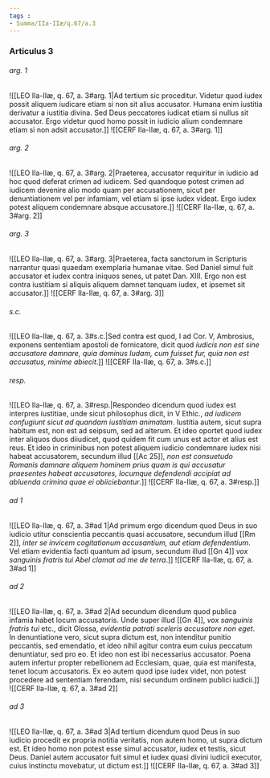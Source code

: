 ```yaml
---
tags : 
- Summa/IIa-IIæ/q.67/a.3
---
```


### Articulus 3

###### arg. 1
![[LEO IIa-IIæ, q. 67, a. 3#arg. 1|Ad tertium sic proceditur. Videtur quod iudex possit aliquem iudicare etiam si non sit alius accusator. Humana enim iustitia derivatur a iustitia divina. Sed Deus peccatores iudicat etiam si nullus sit accusator. Ergo videtur quod homo possit in iudicio alium condemnare etiam si non adsit accusator.]]
![[CERF IIa-IIæ, q. 67, a. 3#arg. 1]]

###### arg. 2
![[LEO IIa-IIæ, q. 67, a. 3#arg. 2|Praeterea, accusator requiritur in iudicio ad hoc quod deferat crimen ad iudicem. Sed quandoque potest crimen ad iudicem devenire alio modo quam per accusationem, sicut per denuntiationem vel per infamiam, vel etiam si ipse iudex videat. Ergo iudex potest aliquem condemnare absque accusatore.]]
![[CERF IIa-IIæ, q. 67, a. 3#arg. 2]]

###### arg. 3
![[LEO IIa-IIæ, q. 67, a. 3#arg. 3|Praeterea, facta sanctorum in Scripturis narrantur quasi quaedam exemplaria humanae vitae. Sed Daniel simul fuit accusator et iudex contra iniquos senes, ut patet Dan. XIII. Ergo non est contra iustitiam si aliquis aliquem damnet tanquam iudex, et ipsemet sit accusator.]]
![[CERF IIa-IIæ, q. 67, a. 3#arg. 3]]

###### s.c.
![[LEO IIa-IIæ, q. 67, a. 3#s.c.|Sed contra est quod, I ad Cor. V, Ambrosius, exponens sententiam apostoli de fornicatore, dicit quod *iudicis non est sine accusatore damnare, quia dominus Iudam, cum fuisset fur, quia non est accusatus, minime abiecit*.]]
![[CERF IIa-IIæ, q. 67, a. 3#s.c.]]

###### resp.
![[LEO IIa-IIæ, q. 67, a. 3#resp.|Respondeo dicendum quod iudex est interpres iustitiae, unde sicut philosophus dicit, in V Ethic., *ad iudicem confugiunt sicut ad quandam iustitiam animatam*. Iustitia autem, sicut supra habitum est, non est ad seipsum, sed ad alterum. Et ideo oportet quod iudex inter aliquos duos diiudicet, quod quidem fit cum unus est actor et alius est reus. Et ideo in criminibus non potest aliquem iudicio condemnare iudex nisi habeat accusatorem, secundum illud [[Ac 25]], *non est consuetudo Romanis damnare aliquem hominem prius quam is qui accusatur praesentes habeat accusatores, locumque defendendi accipiat ad abluenda crimina quae ei obiiciebantur*.]]
![[CERF IIa-IIæ, q. 67, a. 3#resp.]]

###### ad 1
![[LEO IIa-IIæ, q. 67, a. 3#ad 1|Ad primum ergo dicendum quod Deus in suo iudicio utitur conscientia peccantis quasi accusatore, secundum illud [[Rm 2]], *inter se invicem cogitationum accusantium, aut etiam defendentium*. Vel etiam evidentia facti quantum ad ipsum, secundum illud [[Gn 4]] *vox sanguinis fratris tui Abel clamat ad me de terra*.]]
![[CERF IIa-IIæ, q. 67, a. 3#ad 1]]

###### ad 2
![[LEO IIa-IIæ, q. 67, a. 3#ad 2|Ad secundum dicendum quod publica infamia habet locum accusatoris. Unde super illud [[Gn 4]], *vox sanguinis fratris tui* etc., dicit Glossa, *evidentia patrati sceleris accusatore non eget*. In denuntiatione vero, sicut supra dictum est, non intenditur punitio peccantis, sed emendatio, et ideo nihil agitur contra eum cuius peccatum denuntiatur, sed pro eo. Et ideo non est ibi necessarius accusator. Poena autem infertur propter rebellionem ad Ecclesiam, quae, quia est manifesta, tenet locum accusatoris. Ex eo autem quod ipse iudex videt, non potest procedere ad sententiam ferendam, nisi secundum ordinem publici iudicii.]]
![[CERF IIa-IIæ, q. 67, a. 3#ad 2]]

###### ad 3
![[LEO IIa-IIæ, q. 67, a. 3#ad 3|Ad tertium dicendum quod Deus in suo iudicio procedit ex propria notitia veritatis, non autem homo, ut supra dictum est. Et ideo homo non potest esse simul accusator, iudex et testis, sicut Deus. Daniel autem accusator fuit simul et iudex quasi divini iudicii executor, cuius instinctu movebatur, ut dictum est.]]
![[CERF IIa-IIæ, q. 67, a. 3#ad 3]]

